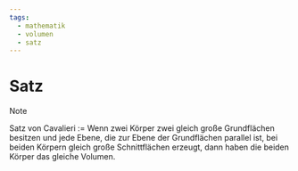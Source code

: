 ```yaml
---
tags:
  - mathematik
  - volumen
  - satz
---
```

# Satz

>[!Note]
>Satz von Cavalieri := Wenn zwei Körper zwei gleich große Grundflächen besitzen und jede Ebene, die zur Ebene der Grundflächen parallel ist, bei beiden Körpern gleich große Schnittflächen erzeugt, dann haben die beiden Körper das gleiche Volumen.
<!--SR:!2024-10-20,15,290-->